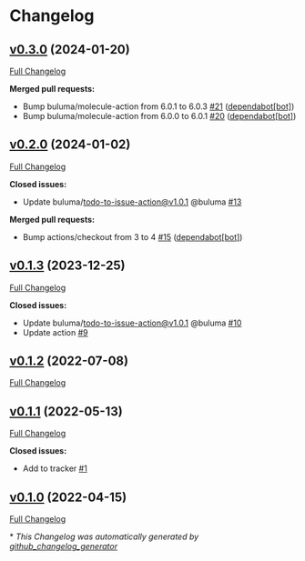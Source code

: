 # Changelog

## [v0.3.0](https://github.com/buluma/ansible-role-types/tree/v0.3.0) (2024-01-20)

[Full Changelog](https://github.com/buluma/ansible-role-types/compare/v0.2.0...v0.3.0)

**Merged pull requests:**

- Bump buluma/molecule-action from 6.0.1 to 6.0.3 [\#21](https://github.com/buluma/ansible-role-types/pull/21) ([dependabot[bot]](https://github.com/apps/dependabot))
- Bump buluma/molecule-action from 6.0.0 to 6.0.1 [\#20](https://github.com/buluma/ansible-role-types/pull/20) ([dependabot[bot]](https://github.com/apps/dependabot))

## [v0.2.0](https://github.com/buluma/ansible-role-types/tree/v0.2.0) (2024-01-02)

[Full Changelog](https://github.com/buluma/ansible-role-types/compare/v0.1.3...v0.2.0)

**Closed issues:**

- Update buluma/todo-to-issue-action@v1.0.1 @buluma [\#13](https://github.com/buluma/ansible-role-types/issues/13)

**Merged pull requests:**

- Bump actions/checkout from 3 to 4 [\#15](https://github.com/buluma/ansible-role-types/pull/15) ([dependabot[bot]](https://github.com/apps/dependabot))

## [v0.1.3](https://github.com/buluma/ansible-role-types/tree/v0.1.3) (2023-12-25)

[Full Changelog](https://github.com/buluma/ansible-role-types/compare/v0.1.2...v0.1.3)

**Closed issues:**

- Update buluma/todo-to-issue-action@v1.0.1 @buluma [\#10](https://github.com/buluma/ansible-role-types/issues/10)
- Update action [\#9](https://github.com/buluma/ansible-role-types/issues/9)

## [v0.1.2](https://github.com/buluma/ansible-role-types/tree/v0.1.2) (2022-07-08)

[Full Changelog](https://github.com/buluma/ansible-role-types/compare/v0.1.1...v0.1.2)

## [v0.1.1](https://github.com/buluma/ansible-role-types/tree/v0.1.1) (2022-05-13)

[Full Changelog](https://github.com/buluma/ansible-role-types/compare/v0.1.0...v0.1.1)

**Closed issues:**

- Add to tracker [\#1](https://github.com/buluma/ansible-role-types/issues/1)

## [v0.1.0](https://github.com/buluma/ansible-role-types/tree/v0.1.0) (2022-04-15)

[Full Changelog](https://github.com/buluma/ansible-role-types/compare/c61847a861d31b58c414bf2e356fcff75b9af224...v0.1.0)



\* *This Changelog was automatically generated by [github_changelog_generator](https://github.com/github-changelog-generator/github-changelog-generator)*
